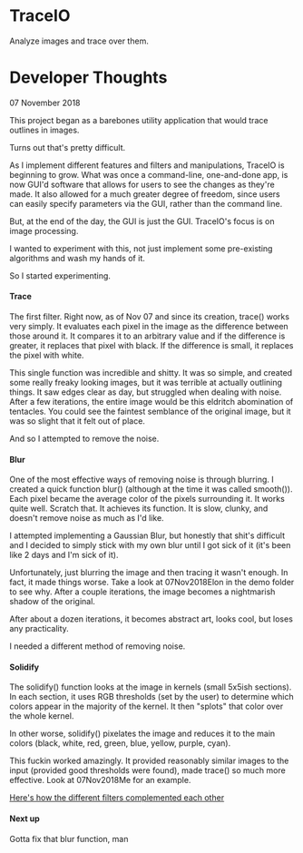 # TraceIO
Analyze images and trace over them.

# Developer Thoughts

07 November 2018

This project began as a barebones utility application that would trace outlines in images.

Turns out that's pretty difficult.

As I implement different features and filters and manipulations, TraceIO is beginning to grow. What was once a
command-line, one-and-done app, is now GUI'd software that allows for users to
see the changes as they're made. It also allowed for a much greater degree
of freedom, since users can easily specify parameters via the GUI, rather
than the command line.

But, at the end of the day, the GUI is just the GUI. TraceIO's focus is
on image processing.

I wanted to experiment with this, not just implement some pre-existing
algorithms and wash my hands of it.

So I started experimenting.

#### Trace

The first filter. Right now, as of Nov 07 and since its creation,
trace() works very simply. It evaluates each pixel in the image as 
the difference between those around it. It compares it to an arbitrary
value and if the difference is greater, it replaces that pixel with black.
If the difference is small, it replaces the pixel with white.

This single function was incredible and shitty. It was so simple,
and created some really freaky looking images, but it was terrible at
actually outlining things. It saw edges clear as day, but struggled
when dealing with noise. After a few iterations, the entire image would
be this eldritch abomination of tentacles. You could see the
faintest semblance of the original image, but it was so slight
that it felt out of place.

And so I attempted to remove the noise.

#### Blur

One of the most effective ways of removing noise is through blurring.
I created a quick function blur() (although at the time it was called
smooth()). Each pixel became the average color of the pixels surrounding it.
It works quite well. Scratch that. It achieves its function. It is slow,
clunky, and doesn't remove noise as much as I'd like.

I attempted implementing a Gaussian Blur, but honestly that shit's
difficult and I decided to simply stick with my own blur until I got
sick of it (it's been like 2 days and I'm sick of it).

Unfortunately, just blurring the image and then tracing it wasn't enough.
In fact, it made things worse. Take a look at 07Nov2018Elon in the demo
folder to see why. After a couple iterations, the image becomes a nightmarish
shadow of the original.

After about a dozen iterations, it becomes abstract art, looks cool,
but loses any practicality.

I needed a different method of removing noise.

#### Solidify

The solidify() function looks at the image in kernels (small 5x5ish sections).
In each section, it uses RGB thresholds (set by the user) to
determine which colors appear in the majority of the kernel. It then "splots"
that color over the whole kernel.

In other worse, solidify() pixelates the image and reduces it to the
main colors (black, white, red, green, blue, yellow, purple, cyan).

This fuckin worked amazingly. It provided reasonably similar images to the
input (provided good thresholds were found), made trace() so much more
effective. Look at 07Nov2018Me for an example.

[Here's how the different filters complemented each other](docs/07Nov2018MeComparison.png)

#### Next up

Gotta fix that blur function, man